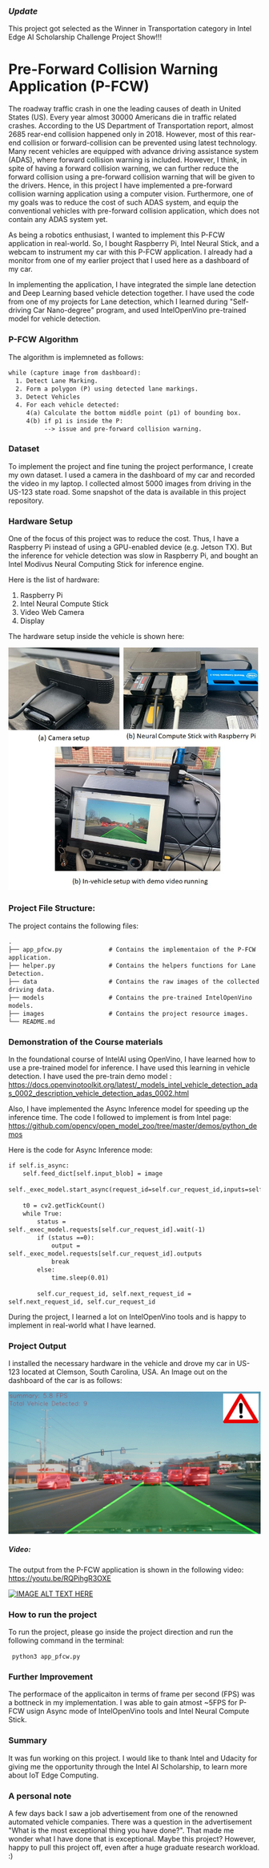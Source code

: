 ### *******Update*******

This project got selected as the Winner in Transportation category in Intel Edge AI Scholarship Challenge Project Show!!!



# Pre-Forward Collision Warning Application (P-FCW)

The roadway traffic crash in one the leading causes of death in United States (US). Every year almost 30000 Americans die in traffic related crashes. According to the US Department of Transportation report, almost 2685 rear-end collision happened only in 2018. However, most of this rear-end collision or forward-collision can be prevented using latest technology. Many recent vehicles are equipped with advance driving assistance system (ADAS), where forward collision warning is included. However, I think, in spite of having a forward collision warning, we can further reduce the forward collision using a pre-forward collision warning that will be given to the drivers. Hence, in this project I have implemented a pre-forward collision warning application using a computer vision. Furthermore, one of my goals was to reduce the cost of such ADAS system, and equip the conventional vehicles with pre-forward collision application, which does not contain any ADAS system yet.


As being a robotics enthusiast, I wanted to implement this P-FCW application in real-world. So, I bought Raspberry Pi, Intel Neural Stick, and a webcam to instrument my car with this P-FCW application. I already had a monitor from one of my earlier project that I used here as a dashboard of my car.


In implementing the application, I have integrated the simple lane detection and Deep Learning based vehicle detection together. I have used the code from one of my projects for Lane detection, which I learned during "Self-driving Car Nano-degree" program, and used IntelOpenVino pre-trained model for vehicle detection.


### P-FCW Algorithm
The algorithm is implemneted as follows:
```
while (capture image from dashboard):
  1. Detect Lane Marking.
  2. Form a polygon (P) using detected lane markings.
  3. Detect Vehicles
  4. For each vehicle detected:
     4(a) Calculate the bottom middle point (p1) of bounding box.
     4(b) if p1 is inside the P:
          --> issue and pre-forward collision warning.
```
### Dataset

To implement the project and fine tuning the project performance, I create my own dataset. I used a camera in the dashboard of my car and recorded the video in my laptop. I collected almost 5000 images from driving in the US-123 state road. Some snapshot of the data is available in this project repository.


### Hardware Setup


One of the focus of this project was to reduce the cost. Thus, I have a Raspberry Pi instead of using a GPU-enabled device (e.g. Jetson TX).
But the inference for vehicle detection was slow in Raspberry Pi, and bought an Intel Modivus Neural Computing Stick for inference engine.

Here is the list of hardware:


1. Raspberry Pi 
2. Intel Neural Compute Stick 
3. Video Web Camera 
4. Display

The hardware setup inside the vehicle is shown here:



![Alt text](images/hardware_setup.jpg?raw=true "Hardware Setup")
 


### Project File Structure:

The project contains the following files: 

    .
    ├── app_pfcw.py             # Contains the implementaion of the P-FCW application.
    ├── helper.py               # Contains the helpers functions for Lane Detection.
    ├── data                    # Contains the raw images of the collected driving data.
    ├── models                  # Contains the pre-trained IntelOpenVino models.
    ├── images                  # Contains the project resource images.
    └── README.md
    


### Demonstration of the Course materials 
In the foundational course of IntelAI using OpenVino, I have learned how to use a pre-trained model for inference. I have used this learning in vehicle detection. I have used the pre-train demo model : https://docs.openvinotoolkit.org/latest/_models_intel_vehicle_detection_adas_0002_description_vehicle_detection_adas_0002.html


Also, I have implemented  the Async Inference model for speeding up the inference time. The code I followed to implement is from Intel page:
https://github.com/opencv/open_model_zoo/tree/master/demos/python_demos

Here is the code for Async Inference mode:

```
if self.is_async:
    self.feed_dict[self.input_blob] = image
    self._exec_model.start_async(request_id=self.cur_request_id,inputs=self.feed_dict)

    t0 = cv2.getTickCount()
    while True:
        status = self._exec_model.requests[self.cur_request_id].wait(-1)
        if (status ==0):
            output = self._exec_model.requests[self.cur_request_id].outputs
            break
        else:
            time.sleep(0.01)

        self.cur_request_id, self.next_request_id = self.next_request_id, self.cur_request_id
```                

During the project, I learned a lot on IntelOpenVino tools and is happy to implement in real-world what I have learned.



### Project Output
I installed the necessary hardware in the vehicle and drove my car in US-123 located at Clemson, South Carolina, USA. An Image out on the dashboard of the car is as follows:

![Alt text](images/frame_5189.jpg?raw=true "Sample Output")


##### Video:

The output from the P-FCW application is shown in the following video:  https://youtu.be/RQPihgR3OXE

[![IMAGE ALT TEXT HERE](https://img.youtube.com/vi/RQPihgR3OXE/0.jpg)](https://www.youtube.com/watch?v=RQPihgR3OXE)


### How to run the project

To run the project, please go inside the project direction and run the following command in the terminal:

``` python3 app_pfcw.py```


### Further Improvement

The performace of the applicaiton in terms of frame per second (FPS) was a bottneck in my implementation. I was able to gain atmost ~5FPS for P-FCW usign Async mode of IntelOpenVino tools and Intel Neural Compute Stick. 

### Summary 

It was fun working on this project. I would like to thank Intel and Udacity for giving me the opportunity through the Intel AI Scholarship, to learn more about IoT Edge Computing. 

### A personal note

A few days back I saw a job advertisement from one of the renowned automated vehicle companies. There was a question in the advertisement "What is the most exceptional thing you have done?". That made me wonder what I have done that is exceptional. Maybe this project? However, happy to pull this project off, even after a huge graduate research workload. :)


